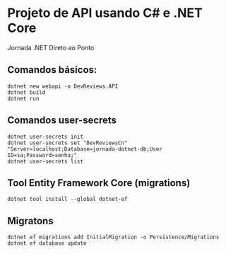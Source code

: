 # Projeto de API usando C# e .NET Core

Jornada .NET Direto ao Ponto

## Comandos básicos:
```
dotnet new webapi -o DevReviews.API
dotnet build
dotnet run
```

## Comandos user-secrets
```
dotnet user-secrets init
dotnet user-secrets set "DevReviewsCn" "Server=localhost;Database=jornada-dotnet-db;User ID=sa;Password=senha;"
dotnet user-secrets list
```

## Tool Entity Framework Core (migrations)
```
dotnet tool install --global dotnet-ef
```

## Migratons
```
dotnet ef migrations add InitialMigration -o Persistence/Migrations
dotnet ef database update
```